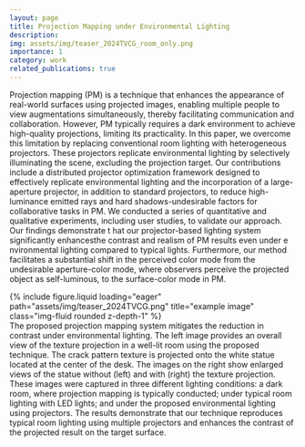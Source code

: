 ```yaml
---
layout: page
title: Projection Mapping under Environmental Lighting
description: 
img: assets/img/teaser_2024TVCG_room_only.png
importance: 1
category: work
related_publications: true
---
```


Projection mapping (PM) is a technique that enhances the appearance of real-world surfaces using projected images, enabling multiple people to view augmentations simultaneously, thereby facilitating communication and collaboration. However, PM typically requires a dark environment to achieve high-quality projections, limiting its practicality. In this paper, we overcome this limitation by replacing conventional room lighting with heterogeneous projectors. These projectors replicate environmental lighting by selectively illuminating the scene, excluding the projection target. Our contributions include a distributed projector optimization framework designed to effectively replicate environmental lighting and the incorporation of a large-aperture projector, in addition to standard projectors, to reduce high-luminance emitted rays and hard shadows-undesirable factors for collaborative tasks in PM. We conducted a series of quantitative and qualitative experiments, including user studies, to validate our approach. Our findings demonstrate t hat our projector-based lighting system significantly enhancesthe contrast and realism of PM results even under e nvironmental lighting compared to typical lights. Furthermore, our method facilitates a substantial shift in the perceived color mode from the undesirable aperture-color mode, where observers perceive the projected object as self-luminous, to the surface-color mode in PM.

<div class="row">
    <div class="col-sm mt-3 mt-md-0">
        {% include figure.liquid loading="eager" path="assets/img/teaser_2024TVCG.png" title="example image" class="img-fluid rounded z-depth-1" %}
    </div>
</div>
<div class="caption">
    The proposed projection mapping system mitigates the reduction in contrast under environmental lighting. The left image provides an overall view of the texture projection in a well-lit room using the proposed technique. The crack pattern texture is projected onto the white statue located at the center of the desk. The images on the right show enlarged views of the statue without (left) and with (right) the texture projection. These images were captured in three different lighting conditions: a dark room, where projection mapping is typically conducted; under typical room lighting with LED lights; and under the proposed environmental lighting using projectors. The results demonstrate that our technique reproduces typical room lighting using multiple projectors and enhances the contrast of the projected result on the target surface.
</div>
